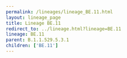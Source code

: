 ```yaml
---
permalink: /lineages/lineage_BE.11.html
layout: lineage_page
title: Lineage BE.11
redirect_to: ../lineage.html?lineage=BE.11
lineage: BE.11
parent: B.1.1.529.5.3.1
children: ['BE.11']
---
```

